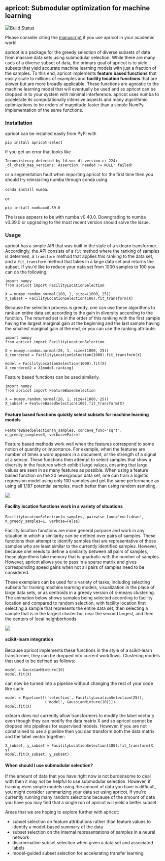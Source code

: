 ## apricot: Submodular optimization for machine learning

[![Build Status](https://travis-ci.org/jmschrei/apricot.svg?branch=master)](https://travis-ci.org/jmschrei/pomegranate)

Please consider citing the [manuscript](https://arxiv.org/abs/1906.03543) if you use apricot in your academic work!

apricot is a package for the greedy selection of diverse subsets of data from massive data sets using submodular selection. While there are many uses of a diverse subset of data, the primary goal of apricot is to yield subsets that yield accurate machine learning models with just a fraction of the samples. To this end, apricot implements **feature based functions** that easily scale to millions of examples and **facility location functions** that are slower but are more broadly applicable. These functions are agnostic to the machine learning model that will eventually be used and so apricot can be dropped in to your system with minimal interference. apricot uses numba to accelerate its computationally intensive aspects and many algorithmic optimizations to be orders of magnitude faster than a simple NumPy implementation of the same functions.

### Installation

apricot can be installed easily from PyPI with

`pip install apricot-select`

If you get an error that looks like 

```Inconsistency detected by ld.so: dl-version.c: 224: _dl_check_map_versions: Assertion `needed != NULL' failed!``` 

or a segmentation fault when importing apricot for the first time then you should try reinstalling numba through conda using 

```conda install numba```.

or

```pip install numba==0.39.0```

The issue appears to be with numba v0.40.0. Downgrading to numba v0.39.0 or upgrading to the most recent version should solve the issue. 

### Usage

apricot has a simple API that was built in the style of a sklearn transformer. Accordingly, the API consists of a `fit` method where the ranking of samples is determed, a `transform` method that applies this ranking to the data set, and a `fit_transform` method that takes in a large data set and returns the subset. If you'd like to reduce your data set from 1000 samples to 100 you can do the following:

```
import numpy
from apricot import FacilityLocationSelection

X = numpy.random.normal(100, 1, size=(1000, 25))
X_subset = FacilityLocationSelection(100).fit_transform(X)
```

Because the selection process is greedy, one can use these algorithms to rank an entire data set according to the gain in diversity according to the function. The returned set is in the order of this ranking with the first sample having the largest marginal gain at the beginning and the last sample having the smallest marginal gain at the end, or you can use the ranking attribute. 

```
import numpy
from apricot import FacilityLocationSelection

X = numpy.random.normal(20, 1, size=(1000, 25))
X_reordered = FacilityLocationSelection(1000).fit_transform(X)

model = FacilityLocationSelection(1000).fit(X)
X_reordered2 = X[model.ranking]
```

Feature based functions can be used similarly.

```
import numpy
from apricot import FeatureBasedSelection

X = numpy.random.normal(20, 1, size=(1000, 25))
X_subset = FeatureBasedSelection(100).fit_transform(X)
```

#### Feature based functions quickly select subsets for machine learning models

```FeatureBasedSelection(n_samples, concave_func='sqrt', n_greedy_samples=3, verbose=False)```

Feature based methods work well when the features correspond to some notion of quantity or importance. For example, when the features are number of times a word appears in a document, or the strength of a signal at a sensor. These functions then attempt to select samples that show a diversity in the features which exhibit large values, ensuring that large values are seen in as many features as possible. When using a feature based function on the 20 newsgroups data set, one can train a logistic regression model using only 100 samples and get the same performance as using all 1,187 potential samples, much better than using random sampling.

![](img/20newsgroups.png)

#### Facility location functions work in a variety of situations

```FacilityLocationSelection(n_samples, pairwise_func='euclidean', n_greedy_samples=1, verbose=False)```

Facility location functions are more general purpose and work in any situation in which a similarity can be defined over pairs of samples. These functions then attempt to identify samples that are representative of those samples who are least similar to the currently identified samples. However, because one needs to define a similarity between all pairs of samples, these algorithms take memory that is quadratic with the number of samples. However, apricot allows you to pass in a sparse matrix and gives corresponding speed gains when not all pairs of samples need to be considered.

These exemplars can be used for a variety of tasks, including selecting subsets for training machine learning models, visualization in the place of large data sets, or as centroids in a greedy version of k-means clustering. The animation below shows samples being selected according to facility location and compared to random selection, with facility location first selecting a sample that represents the entire data set, then selecting a sample that is in the largest cluster but near the second largest, and then the centers of local neighborhoods.

![](img/facilitylocation.gif)

#### scikit-learn integration

Because apricot implements these functions in the style of a scikit-learn transformer, they can be dropped into current workflows. Clustering models that used to be defined as follows:

```
model = GaussianMixture(10)
model.fit(X)
```

can now be turned into a pipeline without changing the rest of your code like such:

```
model = Pipeline([('selection', FacilityLocationSelection(25)),
                  ('model', GaussianMixture(10))])
model.fit(X)
```

sklearn does not currently allow transformers to modify the label vector y even though they can modify the data matrix X and so apricot cannot be dropped into pipelines for supervised models. However, if you are not constrained to use a pipeline then you can transform both the data matrix and the label vector together:

```
X_subset, y_subset = FacilityLocationSelection(100).fit_transform(X, y)
model.fit(X_subset, y_subset)
```

#### When should I use submodular selection?

If the amount of data that you have right now is not burdensome to deal with then it may not be helpful to use submodular selection. However, if training even simple models using the amount of data you have is difficult, you might consider summarizing your data set using apricot. If you're currently running many random selections because of the amount of data you have you may find that a single run of apricot will yield a better subset.

Areas that we are hoping to explore further with apricot:

* subset selection on feature attributions rather than feature values to identify a model-based summary of the data
* subset selection on the internal representations of samples in a neural network
* discriminative subset selection when given a data set and associated labels
* model-guided subset selection for accelerating transfer learning
